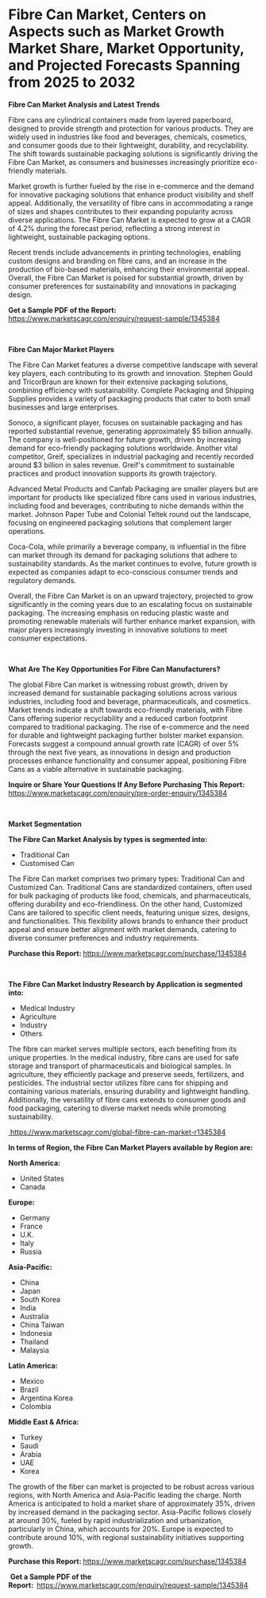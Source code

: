 <p><h1>Fibre Can Market, Centers on Aspects such as Market Growth Market Share, Market Opportunity, and Projected Forecasts Spanning from 2025 to 2032</h1></p><p><strong>Fibre Can Market Analysis and Latest Trends</strong></p>
<p><p>Fibre cans are cylindrical containers made from layered paperboard, designed to provide strength and protection for various products. They are widely used in industries like food and beverages, chemicals, cosmetics, and consumer goods due to their lightweight, durability, and recyclability. The shift towards sustainable packaging solutions is significantly driving the Fibre Can Market, as consumers and businesses increasingly prioritize eco-friendly materials.</p><p>Market growth is further fueled by the rise in e-commerce and the demand for innovative packaging solutions that enhance product visibility and shelf appeal. Additionally, the versatility of fibre cans in accommodating a range of sizes and shapes contributes to their expanding popularity across diverse applications. The Fibre Can Market is expected to grow at a CAGR of 4.2% during the forecast period, reflecting a strong interest in lightweight, sustainable packaging options.</p><p>Recent trends include advancements in printing technologies, enabling custom designs and branding on fibre cans, and an increase in the production of bio-based materials, enhancing their environmental appeal. Overall, the Fibre Can Market is poised for substantial growth, driven by consumer preferences for sustainability and innovations in packaging design.</p></p>
<p><strong>Get a Sample PDF of the Report:&nbsp;</strong> <a href="https://www.marketscagr.com/enquiry/request-sample/1345384?utm_campaign=3291&utm_medium=2&utm_source=Github&utm_content=ia&utm_term=19042025&utm_id=fibre-can">https://www.marketscagr.com/enquiry/request-sample/1345384</a></p>
<p>&nbsp;</p>
<p><strong>Fibre Can Major Market Players</strong></p>
<p><p>The Fibre Can Market features a diverse competitive landscape with several key players, each contributing to its growth and innovation. Stephen Gould and TricorBraun are known for their extensive packaging solutions, combining efficiency with sustainability. Complete Packaging and Shipping Supplies provides a variety of packaging products that cater to both small businesses and large enterprises.</p><p>Sonoco, a significant player, focuses on sustainable packaging and has reported substantial revenue, generating approximately $5 billion annually. The company is well-positioned for future growth, driven by increasing demand for eco-friendly packaging solutions worldwide. Another vital competitor, Greif, specializes in industrial packaging and recently recorded around $3 billion in sales revenue. Greif's commitment to sustainable practices and product innovation supports its growth trajectory.</p><p>Advanced Metal Products and Canfab Packaging are smaller players but are important for products like specialized fibre cans used in various industries, including food and beverages, contributing to niche demands within the market. Johnson Paper Tube and Colonial Teltek round out the landscape, focusing on engineered packaging solutions that complement larger operations.</p><p>Coca-Cola, while primarily a beverage company, is influential in the fibre can market through its demand for packaging solutions that adhere to sustainability standards. As the market continues to evolve, future growth is expected as companies adapt to eco-conscious consumer trends and regulatory demands.</p><p>Overall, the Fibre Can Market is on an upward trajectory, projected to grow significantly in the coming years due to an escalating focus on sustainable packaging. The increasing emphasis on reducing plastic waste and promoting renewable materials will further enhance market expansion, with major players increasingly investing in innovative solutions to meet consumer expectations.</p></p>
<p>&nbsp;</p>
<p><strong>What Are The Key Opportunities For Fibre Can Manufacturers?</strong></p>
<p><p>The global Fibre Can market is witnessing robust growth, driven by increased demand for sustainable packaging solutions across various industries, including food and beverage, pharmaceuticals, and cosmetics. Market trends indicate a shift towards eco-friendly materials, with Fibre Cans offering superior recyclability and a reduced carbon footprint compared to traditional packaging. The rise of e-commerce and the need for durable and lightweight packaging further bolster market expansion. Forecasts suggest a compound annual growth rate (CAGR) of over 5% through the next five years, as innovations in design and production processes enhance functionality and consumer appeal, positioning Fibre Cans as a viable alternative in sustainable packaging.</p></p>
<p><strong>Inquire or Share Your Questions If Any Before Purchasing This Report:</strong> <a href="https://www.marketscagr.com/enquiry/pre-order-enquiry/1345384?utm_campaign=3291&utm_medium=2&utm_source=Github&utm_content=ia&utm_term=19042025&utm_id=fibre-can">https://www.marketscagr.com/enquiry/pre-order-enquiry/1345384</a></p>
<p>&nbsp;</p>
<p><strong>Market Segmentation</strong></p>
<p><strong>The Fibre Can Market Analysis by types is segmented into:</strong></p>
<p><ul><li>Traditional Can</li><li>Customised Can</li></ul></p>
<p><p>The Fibre Can market comprises two primary types: Traditional Can and Customized Can. Traditional Cans are standardized containers, often used for bulk packaging of products like food, chemicals, and pharmaceuticals, offering durability and eco-friendliness. On the other hand, Customized Cans are tailored to specific client needs, featuring unique sizes, designs, and functionalities. This flexibility allows brands to enhance their product appeal and ensure better alignment with market demands, catering to diverse consumer preferences and industry requirements.</p></p>
<p><strong>Purchase this Report:&nbsp;</strong><a href="https://www.marketscagr.com/purchase/1345384?utm_campaign=3291&utm_medium=2&utm_source=Github&utm_content=ia&utm_term=19042025&utm_id=fibre-can">https://www.marketscagr.com/purchase/1345384</a></p>
<p>&nbsp;</p>
<p><strong>The Fibre Can Market Industry Research by Application is segmented into:</strong></p>
<p><ul><li>Medical Industry</li><li>Agriculture</li><li>Industry</li><li>Others</li></ul></p>
<p><p>The fibre can market serves multiple sectors, each benefiting from its unique properties. In the medical industry, fibre cans are used for safe storage and transport of pharmaceuticals and biological samples. In agriculture, they efficiently package and preserve seeds, fertilizers, and pesticides. The industrial sector utilizes fibre cans for shipping and containing various materials, ensuring durability and lightweight handling. Additionally, the versatility of fibre cans extends to consumer goods and food packaging, catering to diverse market needs while promoting sustainability.</p></p>
<p><a href="https://www.marketscagr.com/global-fibre-can-market-r1345384?utm_campaign=3291&utm_medium=2&utm_source=Github&utm_content=ia&utm_term=19042025&utm_id=fibre-can">&nbsp;https://www.marketscagr.com/global-fibre-can-market-r1345384</a></p>
<p><strong>In terms of Region, the Fibre Can Market Players available by Region are:</strong></p>
<p>
    <p> <strong> North America: </strong>
        <ul>
            <li>United States</li>
            <li>Canada</li>
        </ul>
        </p> 
    <p> <strong> Europe: </strong>
        <ul>
            <li>Germany</li>
            <li>France</li>
            <li>U.K.</li>
            <li>Italy</li>
            <li>Russia</li>
        </ul>
        </p> 
    <p> <strong> Asia-Pacific: </strong>
        <ul>
            <li>China</li>
            <li>Japan</li>
            <li>South Korea</li>
            <li>India</li>
            <li>Australia</li>
            <li>China Taiwan</li>
            <li>Indonesia</li>
            <li>Thailand</li>
            <li>Malaysia</li>
        </ul>
        </p> 
    <p> <strong> Latin America: </strong>
        <ul>
            <li>Mexico</li>
            <li>Brazil</li>
            <li>Argentina Korea</li>
            <li>Colombia</li>
        </ul>
        </p> 
    <p> <strong> Middle East & Africa: </strong>
        <ul>
            <li>Turkey</li>
            <li>Saudi</li>
            <li>Arabia</li>
            <li>UAE</li>
            <li>Korea</li>
        </ul>
    </p>
    </p>
<p><p>The growth of the fiber can market is projected to be robust across various regions, with North America and Asia-Pacific leading the charge. North America is anticipated to hold a market share of approximately 35%, driven by increased demand in the packaging sector. Asia-Pacific follows closely at around 30%, fueled by rapid industrialization and urbanization, particularly in China, which accounts for 20%. Europe is expected to contribute around 10%, with regional sustainability initiatives supporting growth.</p></p>
<p><strong>Purchase this Report: </strong><a href="https://www.marketscagr.com/purchase/1345384?utm_campaign=3291&utm_medium=2&utm_source=Github&utm_content=ia&utm_term=19042025&utm_id=fibre-can">https://www.marketscagr.com/purchase/1345384</a></p>
<p>&nbsp;<strong>Get a Sample PDF of the Report:&nbsp;&nbsp;</strong><a href="https://www.marketscagr.com/enquiry/request-sample/1345384?utm_campaign=3291&utm_medium=2&utm_source=Github&utm_content=ia&utm_term=19042025&utm_id=fibre-can">https://www.marketscagr.com/enquiry/request-sample/1345384</a></p>
<p><strong></strong></p>
<p><p></p><p></p><p></p></p>